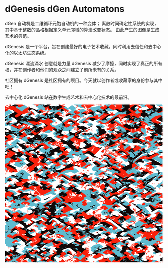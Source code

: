 # dGenesis dGen Automatons

dGen 自动机是二维循环元胞自动机的一种变体； 离散时间确定性系统的实现，其中基于整数的晶格根据定义单元邻域的算法改变状态。 由此产生的图像是生成艺术的典范。

dGenesis 是一个平台，旨在创建最好的电子艺术收藏，同时利用去信任和去中心化的以太坊生态系统。

dGenesis 漂流滴水
创意就是力量
dGenesis 减少了摩擦，同时实现了真正的所有权，并在创作者和他们的观众之间建立了前所未有的关系。

社区拥有
dGenesis 是社区拥有的项目。今天就以创作者或收藏家的身份参与其中吧！

去中心化
dGenesis 站在数字生成艺术和去中心化技术的最前沿。

![NFT](微信截图_20220902164810.png)
